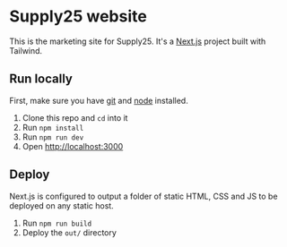 # Supply25 website

This is the marketing site for Supply25. It's a [Next.js](https://nextjs.org) project built with Tailwind.

## Run locally

First, make sure you have [git](https://git-scm.com/) and [node](https://nodejs.org/en) installed.

1. Clone this repo and `cd` into it
1. Run `npm install`
1. Run `npm run dev`
1. Open [http://localhost:3000](http://localhost:3000)

## Deploy

Next.js is configured to output a folder of static HTML, CSS and JS to be deployed on any static host.

1. Run `npm run build`
1. Deploy the `out/` directory
